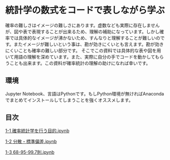 # 統計学の数式をコードで表しながら学ぶ
確率の難しさはイメージの難しさにあります。虚数なども実際に存在しませんが、図や表で表現することが出来るため、理解の補助になっています。しかし確率では具体的なイメージが沸かないため、すんなりと理解することが難しいのです。またイメージが難しいという事は、勘が効きにくいとも言えます。勘が効きにくいことも確率の難しい部分です。
そこでこの資料では具体的な表や図を用いて用語の理解を深めています。また、実際に自分の手でコードを動かしてもらうことも出来ます。この資料が確率統計の理解の助けになれば幸いです。

## 環境
Jupyter Notebook、言語はPythonです。もしPython環境が無ければAnacondaでまとめてインストールしてしまうことを強くオススメします。

## 目次

[1-1 確率統計学を行う目的.ipynb](https://github.com/IT-1009/statistics/blob/main/1-1%20%E7%A2%BA%E7%8E%87%E7%B5%B1%E8%A8%88%E5%AD%A6%E3%82%92%E8%A1%8C%E3%81%86%E7%9B%AE%E7%9A%84.ipynb)

[1-2 分散・標準偏差.ipynb](https://github.com/IT-1009/statistics/blob/main/1-2%20%E5%88%86%E6%95%A3%E3%83%BB%E6%A8%99%E6%BA%96%E5%81%8F%E5%B7%AE.ipynb)

[1-3 68-95-99.7則.ipynb](https://github.com/IT-1009/statistics/blob/main/1-3%2068-95-99.7%E5%89%87.ipynb)